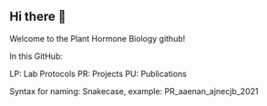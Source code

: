## Hi there 👋

Welcome to the Plant Hormone Biology github!

In this GitHub:

LP: Lab Protocols
PR: Projects
PU: Publications

Syntax for naming: Snakecase, example: PR_aaenan_ajnecjb_2021

